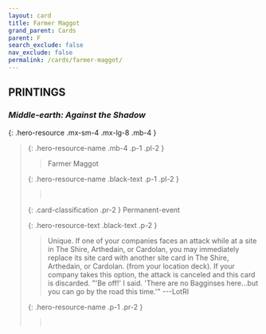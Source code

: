 ```yaml
---
layout: card
title: Farmer Maggot
grand_parent: Cards
parent: F
search_exclude: false
nav_exclude: false
permalink: /cards/farmer-maggot/
---
```


## PRINTINGS


### _Middle-earth: Against the Shadow_

{: .hero-resource .mx-sm-4 .mx-lg-8 .mb-4 }
> {: .hero-resource-name .mb-4 .p-1 .pl-2 }
> > <div class="card-mp"></div>
> > <div class="card-name">Farmer Maggot</div>
>
> {: .hero-resource-name .black-text .p-1 .pl-2 }
> > &nbsp;
>
> {: .card-classification .pr-2 }
> Permanent-event
>
> {: .hero-resource-text .black-text .p-2 }
> > Unique. If one of your companies faces an attack while at a site in The Shire, Arthedain, or Cardolan, you may immediately replace its site card with another site card in The Shire, Arthedain, or Cardolan. (from your location deck). If your company takes this option, the attack is canceled and this card is discarded.   "'Be off!' I said. 'There are no Bagginses here...but you can go by the road this time.'" ---LotRI 
> 
> {: .hero-resource-name .p-1 .pr-2 }
> > <div class="card-shield"></div>
> > <div class="card-corruption">&nbsp;</div>

